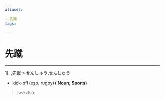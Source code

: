 ```yaml
---
aliases:
    
- 先蹴
tags:
    
---
```


# 先蹴
---
1).
,先蹴 > せんしゅう,せんしゅう

- kick-off (esp. rugby)
**( Noun; Sports)**
> see also: 
            